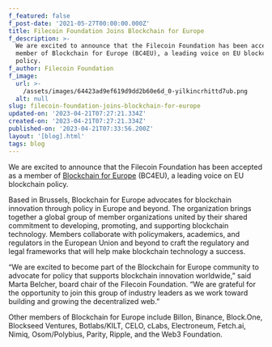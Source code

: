 ```yaml
---
f_featured: false
f_post-date: '2021-05-27T00:00:00.000Z'
title: Filecoin Foundation Joins Blockchain for Europe
f_description: >-
  We are excited to announce that the Filecoin Foundation has been accepted as a
  member of Blockchain for Europe (BC4EU), a leading voice on EU blockchain
  policy.
f_author: Filecoin Foundation
f_image:
  url: >-
    /assets/images/64423ad9ef619d9dd2b60e6d_0-yilkincrhittd7ub.png
  alt: null
slug: filecoin-foundation-joins-blockchain-for-europe
updated-on: '2023-04-21T07:27:21.334Z'
created-on: '2023-04-21T07:27:21.334Z'
published-on: '2023-04-21T07:33:56.200Z'
layout: '[blog].html'
tags: blog
---
```


We are excited to announce that the Filecoin Foundation has been accepted as a member of [Blockchain for Europe](https://www.blockchain4europe.eu/) (BC4EU), a leading voice on EU blockchain policy.

Based in Brussels, Blockchain for Europe advocates for blockchain innovation through policy in Europe and beyond. The organization brings together a global group of member organizations united by their shared commitment to developing, promoting, and supporting blockchain technology. Members collaborate with policymakers, academics, and regulators in the European Union and beyond to craft the regulatory and legal frameworks that will help make blockchain technology a success.

“We are excited to become part of the Blockchain for Europe community to advocate for policy that supports blockchain innovation worldwide,” said Marta Belcher, board chair of the Filecoin Foundation. “We are grateful for the opportunity to join this group of industry leaders as we work toward building and growing the decentralized web.”

Other members of Blockchain for Europe include Billon, Binance, Block.One, Blockseed Ventures, Botlabs/KILT, CELO, cLabs, Electroneum, Fetch.ai, Nimiq, Osom/Polybius, Parity, Ripple, and the Web3 Foundation.
